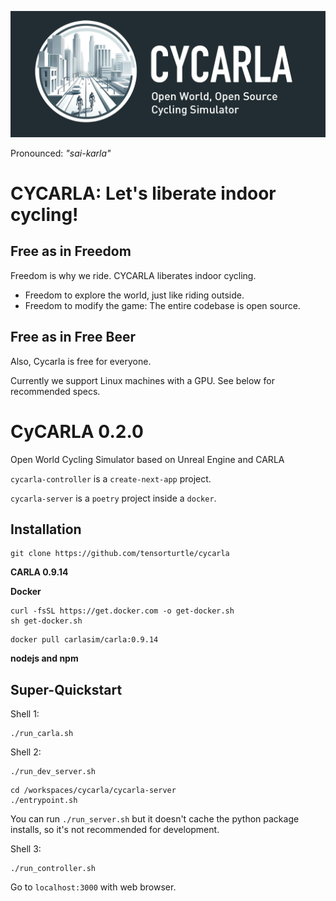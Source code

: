 ![banner](logo/cycarla-github-banner.png)

Pronounced: *"sai-karla"*

# CYCARLA: Let's liberate indoor cycling!

## Free as in Freedom

Freedom  is why we ride. CYCARLA liberates indoor cycling.

+ Freedom to explore the world, just like riding outside. 
+ Freedom to modify the game: The entire codebase is open source.

## Free as in Free Beer

Also, Cycarla is free for everyone.

Currently we support Linux machines with a GPU. See below for recommended specs.


# CyCARLA 0.2.0

Open World Cycling Simulator based on Unreal Engine and CARLA


`cycarla-controller` is a `create-next-app` project.

`cycarla-server` is a `poetry` project inside a `docker`.


## Installation

```
git clone https://github.com/tensorturtle/cycarla
```

**CARLA 0.9.14**

**Docker**

```
curl -fsSL https://get.docker.com -o get-docker.sh
sh get-docker.sh
```

```
docker pull carlasim/carla:0.9.14
```

**nodejs and npm**

## Super-Quickstart

Shell 1:
```
./run_carla.sh
```

Shell 2:
```
./run_dev_server.sh
```
```
cd /workspaces/cycarla/cycarla-server
./entrypoint.sh
```

You can run `./run_server.sh` but it doesn't cache the python package installs, so it's not recommended for development.

Shell 3:
```
./run_controller.sh
```

Go to `localhost:3000` with web browser.
